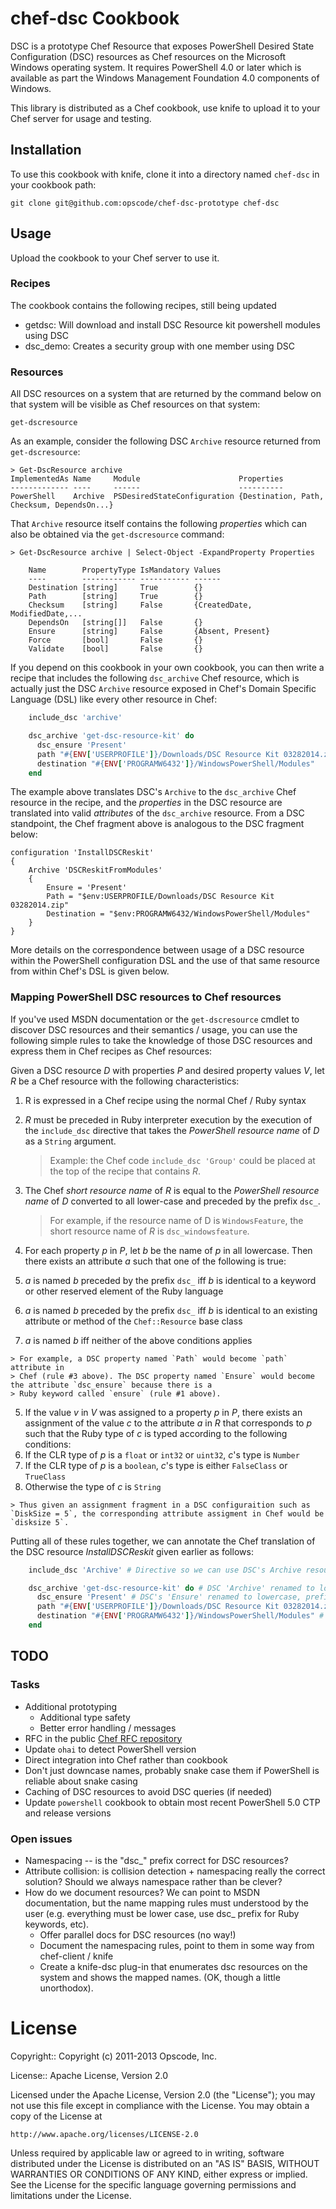 chef-dsc Cookbook
===============

DSC is a prototype Chef Resource that exposes PowerShell Desired State
Configuration (DSC) resources as Chef resources on the Microsoft Windows
operating system. It requires PowerShell 4.0 or later
which is available as part the Windows Management Foundation 4.0 components of Windows.

This library is distributed as a Chef cookbook, use knife to upload it to your
Chef server for usage and testing.

## Installation

To use this cookbook with knife, clone it into a directory named `chef-dsc` in your
cookbook path:

    git clone git@github.com:opscode/chef-dsc-prototype chef-dsc
    
## Usage

Upload the cookbook to your Chef server to use it.

### Recipes 

The cookbook contains the following recipes, still being updated

* getdsc: Will download and install DSC Resource kit powershell modules using DSC
* dsc_demo: Creates a security group with one member using DSC

### Resources

All DSC resources on a system that are returned by the command below on that
system will be visible as Chef resources on that system:

    get-dscresource
 
As an example, consider the following DSC `Archive` resource returned from
`get-dscresource`:

    > Get-DscResource archive
    ImplementedAs Name     Module                      Properties
    ------------- ----     ------                      ----------
    PowerShell    Archive  PSDesiredStateConfiguration {Destination, Path, Checksum, DependsOn...}

That `Archive` resource itself contains the following *properties* which can
also be obtained via the `get-dscresource` command:

    > Get-DscResource archive | Select-Object -ExpandProperty Properties

```
    Name        PropertyType IsMandatory Values
    ----        ------------ ----------- ------
    Destination [string]     True        {}
    Path        [string]     True        {}
    Checksum    [string]     False       {CreatedDate, ModifiedDate,...
    DependsOn   [string[]]   False       {}
    Ensure      [string]     False       {Absent, Present}
    Force       [bool]       False       {}
    Validate    [bool]       False       {}
```

If you depend on this cookbook in your own cookbook, you can then write a recipe
that includes the following `dsc_archive` Chef resource, which is actually
just the DSC `Archive` resource exposed in Chef's Domain Specific Language
(DSL) like every other resource in Chef:

```ruby
    include_dsc 'archive'

    dsc_archive 'get-dsc-resource-kit' do
      dsc_ensure 'Present'
      path "#{ENV['USERPROFILE']}/Downloads/DSC Resource Kit 03282014.zip"
      destination "#{ENV['PROGRAMW6432']}/WindowsPowerShell/Modules"
    end
```

The example above translates DSC's `Archive` to the `dsc_archive` Chef
resource in the recipe, and the *properties* in the DSC resource are translated
into valid *attributes* of the `dsc_archive` resource. From a DSC standpoint,
the Chef fragment above is analogous to the DSC fragment below:

    configuration 'InstallDSCReskit'
    {
        Archive 'DSCReskitFromModules'
        {
            Ensure = 'Present'
            Path = "$env:USERPROFILE/Downloads/DSC Resource Kit 03282014.zip"
            Destination = "$env:PROGRAMW6432/WindowsPowerShell/Modules"
        }
    }

More details on the correspondence between usage of a DSC resource within the
PowerShell configuration DSL and the use of that same resource from within
Chef's DSL is given below.

### Mapping PowerShell DSC resources to Chef resources

If you've used MSDN documentation or the `get-dscresource` cmdlet to discover
DSC resources and their semantics / usage, you can use the following simple
rules to take the knowledge of those DSC resources and express them in Chef
recipes as Chef resources:

Given a DSC resource *D* with properties *P* and desired property values *V*, let *R*
be a Chef resource with the following characteristics:

1. R is expressed in a Chef recipe using the normal Chef / Ruby syntax
2. *R* must be preceded in Ruby interpreter execution by the execution of the
`include_dsc` directive that takes the *PowerShell resource name* of *D* as a
`String` argument.
    > Example: the Chef code `include_dsc 'Group'` could be placed at the top of the recipe that contains *R*.
3. The Chef *short resource name* of *R* is equal to the *PowerShell resource
name* of *D* converted to all lower-case and preceded by the prefix `dsc_`.

    > For example, if the resource name of D is `WindowsFeature`, the short resource
    > name of *R* is `dsc_windowsfeature`.

4. For each property *p* in *P*, let *b* be the name of *p* in all lowercase.
Then there exists an attribute *a* such that one
of the following is true:
  1. *a* is named *b* preceded by the prefix `dsc_` iff *b* is identical to a
  keyword or other reserved element of the Ruby language
  2. *a* is named *b* preceded by the prefix `dsc_` iff *b* is identical to an
  existing attribute or method of the `Chef::Resource` base class
  3. *a* is named *b* iff neither of the above conditions applies

    > For example, a DSC property named `Path` would become `path` attribute in
    > Chef (rule #3 above). The DSC property named `Ensure` would become the attribute `dsc_ensure` because there is a
    > Ruby keyword called `ensure` (rule #1 above).

5. If the value *v* in *V* was assigned to a property *p* in *P*, there exists an
assignment of the value *c* to the attribute *a* in *R* that corresponds to *p* such that
the Ruby type of *c* is typed according to the following conditions:
  1. If the CLR type of *p* is a `float` or `int32` or `uint32`, *c*'s type is
  `Number`
  2. If the CLR type of *p* is a `boolean`, *c*'s type is either `FalseClass`
  or `TrueClass`
  3. Otherwise the type of *c* is `String`

    > Thus given an assignment fragment in a DSC configuraition such as `DiskSize = 5`, the corresponding attribute assigment in Chef would be `disksize 5`.

Putting all of these rules together, we can annotate the Chef translation of
the DSC resource *InstallDSCReskit* given earlier as follows:

```ruby
    include_dsc 'Archive' # Directive so we can use DSC's Archive resource

    dsc_archive 'get-dsc-resource-kit' do # DSC 'Archive' renamed to lowercase prefixed 'dsc_archive'
      dsc_ensure 'Present' # DSC's 'Ensure' renamed to lowercase, prefix 'dsc_ensure' to avoid 'ensure' Ruby keyword
      path "#{ENV['USERPROFILE']}/Downloads/DSC Resource Kit 03282014.zip" # 'Path' becomes 'path' set to a 'String' type
      destination "#{ENV['PROGRAMW6432']}/WindowsPowerShell/Modules" # 'Destination' becomes 'destination'
    end
```

## TODO

### Tasks

* Additional prototyping
  * Additional type safety
  * Better error handling / messages
* RFC in the public [Chef RFC repository](https://github.com/opscode/chef-rfc)
* Update `ohai` to detect PowerShell version 
* Direct integration into Chef rather than cookbook
* Don't just downcase names, probably snake case them if PowerShell is
  reliable about snake casing
* Caching of DSC resources to avoid DSC queries (if needed)
* Update `powershell` cookbook to obtain most recent PowerShell 5.0 CTP and
  release versions

### Open issues

* Namespacing -- is the "dsc_" prefix correct for DSC resources?
* Attribute collision: is collision detection + namespacing really the correct
  solution? Should we always namespace rather than be clever?
* How do we document resources? We can point to MSDN documentation, but the
  name mapping rules must understood by the user (e.g. everything must be
  lower case, use dsc_ prefix for Ruby keywords, etc).
  * Offer parallel docs for DSC resources (no way!)
  * Document the namespacing rules, point to them in some way from
    chef-client / knife
  * Create a knife-dsc plug-in that enumerates dsc resources on the system and
    shows the mapped names. (OK, though a little unorthodox).


# License #

Copyright:: Copyright (c) 2011-2013 Opscode, Inc.

License:: Apache License, Version 2.0

Licensed under the Apache License, Version 2.0 (the "License");
you may not use this file except in compliance with the License.
You may obtain a copy of the License at

    http://www.apache.org/licenses/LICENSE-2.0

Unless required by applicable law or agreed to in writing, software
distributed under the License is distributed on an "AS IS" BASIS,
WITHOUT WARRANTIES OR CONDITIONS OF ANY KIND, either express or implied.
See the License for the specific language governing permissions and
limitations under the License.
